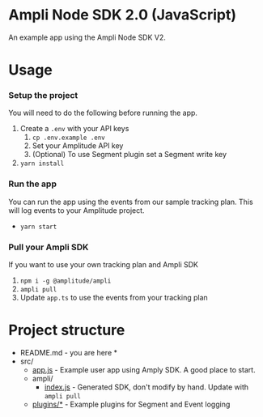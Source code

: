 # Ampli Node SDK 2.0 (JavaScript)
An example app using the Ampli Node SDK V2.

# Usage

### Setup the project
You will need to do the following before running the app.
1. Create a `.env` with your API keys
   1. `cp .env.example .env`
   2. Set your Amplitude API key
   3. (Optional) To use Segment plugin set a Segment write key
2. `yarn install`

### Run the app
You can run the app using the events from our sample tracking plan.
This will log events to your Amplitude project.
* `yarn start`

### Pull your Ampli SDK
If you want to use your own tracking plan and Ampli SDK
1. `npm i -g @amplitude/ampli`
2. `ampli pull`
3. Update `app.ts` to use the events from your tracking plan

# Project structure
* README.md - you are here *
* src/ 
  * [app.js](src/app.js) - Example user app using Amply SDK. A good place to start.
  * ampli/
    * [index.js](src/ampli/index.js) - Generated SDK, don't modify by hand. Update with `ampli pull`
  * [plugins/*](src/plugins) - Example plugins for Segment and Event logging
